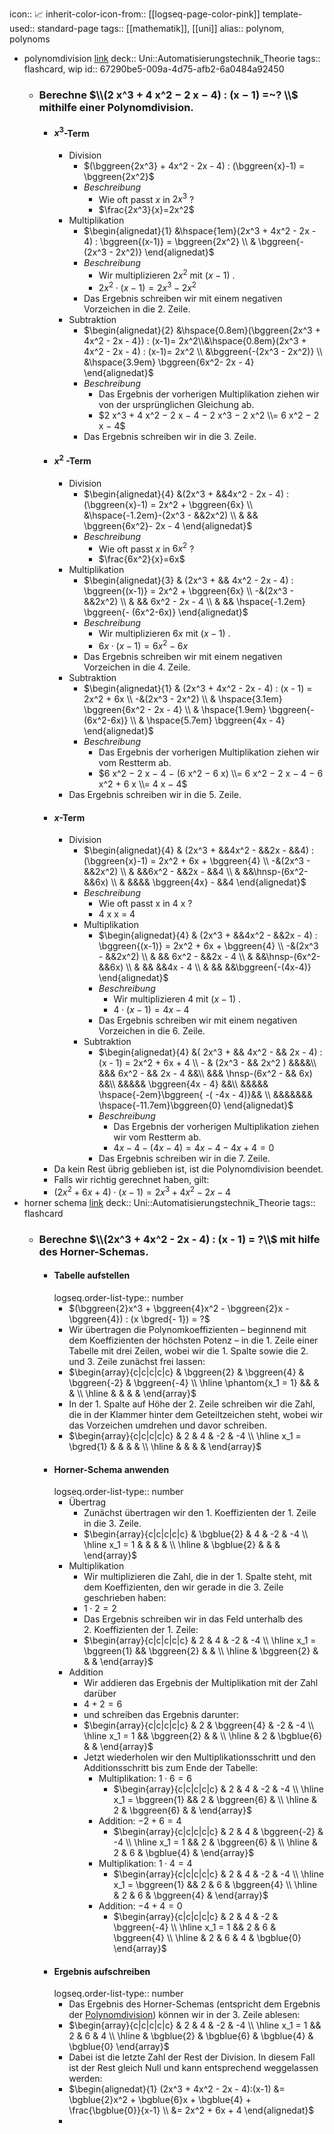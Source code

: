 icon:: 📈
inherit-color-icon-from:: [[logseq-page-color-pink]]
template-used:: standard-page
tags:: [[mathematik]], [[uni]]
alias:: polynom, polynoms

- polynomdivision [link](https://www.mathebibel.de/polynomdivision)
  deck:: Uni::Automatisierungstechnik_Theorie
  tags:: flashcard, wip
  id:: 67290be5-009a-4d75-afb2-6a0484a92450
	- ### Berechne $\\(2 x^3 + 4 x^2 − 2 x − 4) : (x − 1) =~? \\$ mithilfe einer Polynomdivision.
		- #### $x^3$-Term
			- Division
				- $(\bggreen{2x^3} + 4x^2 - 2x - 4) : (\bggreen{x}-1) = \bggreen{2x^2}$
				- _Beschreibung_
					- Wie oft passt $x$ in $2 x^3$ ?
					- $\frac{2x^3}{x}=2x^2$
			- Multiplikation
				- $\begin{alignedat}{1} &\hspace{1em}(2x^3 + 4x^2 - 2x - 4) : \bggreen{(x-1)} = \bggreen{2x^2} \\ & \bggreen{-(2x^3 - 2x^2)} \end{alignedat}$
				- _Beschreibung_
					- Wir multiplizieren $2 x^2$ mit $(x − 1)$ .
					- $2 x^2 \cdot (x − 1) = 2 x^3 − 2 x^2$
				- Das Ergebnis schreiben wir mit einem negativen Vorzeichen in die 2. Zeile.
			- Subtraktion
				- $\begin{alignedat}{2} &\hspace{0.8em}(\bggreen{2x^3 + 4x^2 - 2x - 4}) : (x-1)= 2x^2\\&\hspace{0.8em}(2x^3 + 4x^2 - 2x - 4) : (x-1)= 2x^2 \\ &\bggreen{-(2x^3 - 2x^2)} \\ &\hspace{3.9em} \bggreen{6x^2- 2x - 4} \end{alignedat}$
				- _Beschreibung_
					- Das Ergebnis der vorherigen Multiplikation ziehen wir von der ursprünglichen Gleichung ab.
					- $2 x^3 + 4 x^2 − 2 x − 4 − 2 x^3 − 2 x^2 \\= 6 x^2 − 2 x − 4$
				- Das Ergebnis schreiben wir in die 3. Zeile.
		- #### $x^2$ \-Term
			- Division
				- $\begin{alignedat}{4} &(2x^3 + &&4x^2 - 2x - 4) : (\bggreen{x}-1) = 2x^2 + \bggreen{6x} \\ &\hspace{-1.2em}-(2x^3 - &&2x^2) \\ & && \bggreen{6x^2}- 2x - 4 \end{alignedat}$
				- _Beschreibung_
					- Wie oft passt $x$ in $6 x^2$ ?
					- $\frac{6x^2}{x}=6x$
			- Multiplikation
				- $\begin{alignedat}{3} & (2x^3 + && 4x^2 - 2x - 4) : \bggreen{(x-1)} = 2x^2 + \bggreen{6x} \\ -&(2x^3 - &&2x^2) \\ & && 6x^2 - 2x - 4 \\ & && \hspace{-1.2em} \bggreen{- (6x^2-6x)} \end{alignedat}$
				- _Beschreibung_
					- Wir multiplizieren $6 x$ mit $(x − 1)$ .
					- $6 x \cdot (x − 1) = 6 x^2 − 6 x$
				- Das Ergebnis schreiben wir mit einem negativen Vorzeichen in die 4. Zeile.
			- Subtraktion
				- $\begin{alignedat}{1} & (2x^3 + 4x^2 - 2x - 4) : (x - 1) = 2x^2 + 6x \\ -&(2x^3 - 2x^2) \\ & \hspace{3.1em} \bggreen{6x^2 - 2x - 4} \\ & \hspace{1.9em} \bggreen{-(6x^2-6x)} \\ & \hspace{5.7em} \bggreen{4x - 4} \end{alignedat}$
				- _Beschreibung_
					- Das Ergebnis der vorherigen Multiplikation ziehen wir vom Restterm ab.
					- $6 x^2 − 2 x − 4 − (6 x^2 − 6 x) \\= 6 x^2 − 2 x − 4 − 6 x^2 + 6 x \\= 4 x − 4$
			- Das Ergebnis schreiben wir in die 5. Zeile.
		- #### $x$-Term
			- Division
				- $\begin{alignedat}{4} & (2x^3 + &&4x^2 - &&2x - &&4) : (\bggreen{x}-1) = 2x^2 + 6x + \bggreen{4} \\ -&(2x^3 - &&2x^2) \\ &  &&6x^2 - &&2x - &&4 \\ & &&\hnsp-(6x^2-&&6x) \\ &  &&&& \bggreen{4x} - &&4 \end{alignedat}$
				- _Beschreibung_
					- Wie oft passt x in 4 x ?
					- 4 x x = 4
				- Multiplikation
					- $\begin{alignedat}{4} & (2x^3 + &&4x^2 - &&2x - 4) : \bggreen{(x-1)} = 2x^2 + 6x + \bggreen{4} \\ -&(2x^3 - &&2x^2) \\ & && 6x^2 - &&2x - 4 \\ & &&\hnsp-(6x^2-&&6x) \\ & &&  &&4x - 4 \\ & && &&\bggreen{-(4x-4)} \end{alignedat}$
					- _Beschreibung_
						- Wir multiplizieren 4 mit $(x − 1)$ .
						- $4 \cdot (x − 1) = 4 x − 4$
					- Das Ergebnis schreiben wir mit einem negativen Vorzeichen in die 6. Zeile.
				- Subtraktion
					- $\begin{alignedat}{4} &( 2x^3 + && 4x^2 - && 2x -  4) : (x - 1) = 2x^2 + 6x + 4 \\ - & (2x^3 - && 2x^2 ) &&&&\\  &&&  6x^2 - && 2x - 4 &&\\ &&& \hnsp-(6x^2 - && 6x) &&\\ &&&&& \bggreen{4x - 4} &&\\ &&&&& \hspace{-2em}\bggreen{ -( -4x - 4)}&& \\ &&&&&&& \hspace{-11.7em}\bggreen{0} \end{alignedat}$
					- _Beschreibung_
						- Das Ergebnis der vorherigen Multiplikation ziehen wir vom Restterm ab.
						- $4 x − 4 − (4 x − 4) = 4 x − 4 − 4 x + 4 = 0$
					- Das Ergebnis schreiben wir in die 7. Zeile.
		- Da kein Rest übrig geblieben ist, ist die Polynomdivision beendet.
		- Falls wir richtig gerechnet haben, gilt:
		- $(2 x^2 + 6 x + 4) \cdot (x − 1) = 2 x^3 + 4 x^2 − 2 x − 4$
- horner schema [link](https://www.mathebibel.de/horner-schema)
  deck:: Uni::Automatisierungstechnik_Theorie
  tags:: flashcard
	- ### Berechne $\\(2x^3 + 4x^2 - 2x - 4) : (x - 1) =  ?\\$ mit hilfe des Horner-Schemas.
		- #### Tabelle aufstellen
		  logseq.order-list-type:: number
			- $(\bggreen{2}x^3 + \bggreen{4}x^2 - \bggreen{2}x - \bggreen{4}) : (x \bgred{- 1}) = ?$
			- Wir übertragen die Polynomkoeffizienten – beginnend mit dem 
			  Koeffizienten der höchsten Potenz – in die 1. Zeile einer Tabelle mit 
			  drei Zeilen, wobei wir die 1. Spalte sowie die 2. und 3. Zeile zunächst 
			  frei lassen:
			- $\begin{array}{c|c|c|c|c} & \bggreen{2} & \bggreen{4} & \bggreen{-2} & \bggreen{-4} \\ \hline \phantom{x_1 = 1} && & & \\ \hline & & & & \end{array}$
			- In der 1. Spalte auf Höhe der 2. Zeile schreiben wir die Zahl, die in 
			  der Klammer hinter dem Geteiltzeichen steht, wobei wir das Vorzeichen 
			  umdrehen und  davor schreiben.
			- $\begin{array}{c|c|c|c|c} & 2 & 4 & -2 & -4 \\ \hline x_1 = \bgred{1} & & & & \\ \hline & & & & \end{array}$
		- #### Horner-Schema anwenden
		  logseq.order-list-type:: number
			- Übertrag
				- Zunächst übertragen wir den 1. Koeffizienten der 1. Zeile in die 3. Zeile.
				- $\begin{array}{c|c|c|c|c} & \bgblue{2} & 4 & -2 & -4 \\ \hline x_1 = 1 & & & & \\ \hline & \bgblue{2} & & & \end{array}$
			- Multiplikation
				- Wir multiplizieren die Zahl, die in der 1. Spalte steht, mit dem 
				  Koeffizienten, den wir gerade in die 3. Zeile geschrieben haben:
				- $1 \cdot 2 = 2$
				- Das Ergebnis schreiben wir in das Feld unterhalb des 2. Koeffizienten der 1. Zeile:
				- $\begin{array}{c|c|c|c|c} & 2 & 4 & -2 & -4 \\ \hline x_1 = \bggreen{1} && \bggreen{2} & & \\ \hline & \bggreen{2} & & & \end{array}$
			- Addition
				- Wir addieren das Ergebnis der Multiplikation mit der Zahl darüber
				- $4 + 2 = 6$
				- und schreiben das Ergebnis darunter:
				- $\begin{array}{c|c|c|c|c} & 2 & \bggreen{4} & -2 & -4 \\ \hline x_1 = 1 && \bggreen{2} & & \\ \hline & 2 & \bgblue{6} & & \end{array}$
				- Jetzt wiederholen wir den Multiplikationsschritt und den Additionsschritt bis zum Ende der Tabelle:
					- Multiplikation: $1 \cdot 6 = 6$
						- $\begin{array}{c|c|c|c|c} & 2 & 4 & -2 & -4 \\ \hline x_1 = \bggreen{1} && 2 & \bggreen{6} & \\ \hline & 2 & \bggreen{6} & & \end{array}$
					- Addition: $-2 + 6 = 4$
						- $\begin{array}{c|c|c|c|c} & 2 & 4 & \bggreen{-2} & -4 \\ \hline x_1 = 1 && 2 & \bggreen{6} & \\ \hline & 2 & 6 & \bgblue{4} & \end{array}$
					- Multiplikation: $1 \cdot 4 = 4$
						- $\begin{array}{c|c|c|c|c} & 2 & 4 & -2 & -4 \\ \hline x_1 = \bggreen{1} && 2 & 6 & \bggreen{4} \\ \hline & 2 & 6 & \bggreen{4} & \end{array}$
					- Addition: $-4 + 4 = 0$
						- $\begin{array}{c|c|c|c|c} & 2 & 4 & -2 & \bggreen{-4} \\ \hline x_1 = 1 && 2 & 6 & \bggreen{4} \\ \hline & 2 & 6 & 4 & \bgblue{0} \end{array}$
		- #### Ergebnis aufschreiben
		  logseq.order-list-type:: number
			- Das Ergebnis des Horner-Schemas (entspricht dem Ergebnis der [Polynomdivision]((67290be5-009a-4d75-afb2-6a0484a92450))) können wir in der 3. Zeile ablesen:
			- $\begin{array}{c|c|c|c|c} & 2 & 4 & -2 & -4 \\ \hline x_1 = 1 && 2 & 6 & 4 \\ \hline & \bgblue{2} & \bgblue{6} & \bgblue{4} & \bgblue{0} \end{array}$
			- Dabei ist die letzte Zahl der Rest der Division. In diesem Fall ist der 
			  Rest gleich Null und kann entsprechend weggelassen werden:
			- $\begin{alignedat}{1} (2x^3 + 4x^2 - 2x - 4):(x-1) &= \bgblue{2}x^2 + \bgblue{6}x + \bgblue{4} + \frac{\bgblue{0}}{x-1} \\ &= 2x^2 + 6x + 4 \end{alignedat}$
			-